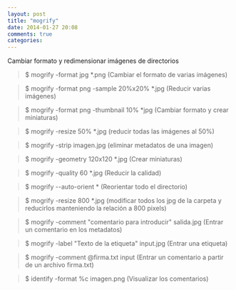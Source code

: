 ```yaml
---
layout: post
title: "mogrify"
date: 2014-01-27 20:08
comments: true
categories: 
---
```

Cambiar formato y redimensionar imágenes de directorios

>$ mogrify -format jpg *.png   (Cambiar el formato de varias  imágenes)

>$ mogrify -format png -sample 20%x20% *.jpg   (Reducir varias imágenes)  

>$ mogrify -format png  -thumbnail 10% *jpg (Cambiar formato y crear miniaturas)

>$ mogrify -resize 50% *.jpg (reducir todas las imágenes al 50%)

>$ mogrify -strip imagen.jpg (eliminar metadatos de una imagen)

>$ mogrify -geometry 120x120 *.jpg  (Crear miniaturas)

>$ mogrify -quality 60 *.jpg  (Reducir la calidad)

>$ mogrify --auto-orient * (Reorientar todo el directorio)

>$ mogrify -resize 800 *.jpg (modificar todos los jpg de la carpeta y reducirlos manteniendo la relación a 800 pixels)

>$ mogrify -comment "comentario para introducir" salida.jpg (Entrar un comentario en los metadatos)

>$ mogrify -label "Texto de la etiqueta" input.jpg (Entrar una etiqueta)

>$ mogrify -comment @firma.txt input (Entrar un comentario a partir de un archivo firma.txt)

>$ identify -format %c imagen.png (Visualizar los comentarios)


